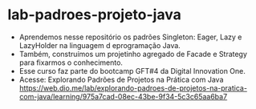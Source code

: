 # lab-padroes-projeto-java

- Aprendemos nesse repositório os padrões Singleton: Eager, Lazy e LazyHolder na linguagem d eprogramação Java. 
- Também, construímos um projetinho agregado de Facade e Strategy para fixarmos o conhecimento. 
- Esse curso faz parte do bootcamp GFT#4 da Digital Innovation One. 
- Acesse: Explorando Padrões de Projetos na Prática com Java <https://web.dio.me/lab/explorando-padroes-de-projetos-na-pratica-com-java/learning/975a7cad-08ec-43be-9f34-5c3c65aa6ba7>
